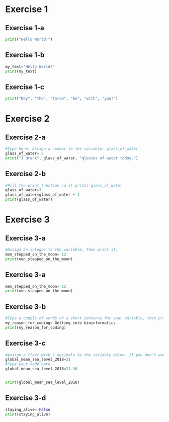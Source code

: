 # Exercise 1
## Exercise 1-a


```Python
print("Hello World!")
```
## Exercise 1-b

```Python
my_text="Hello World!"
print(my_text)
```

## Exercise 1-c
```Python
print("May", "the", "force", "be", "with", "you!")
```
# Exercise 2

## Exercise 2-a

```Python
#Type here. Assign a number to the variable: glass_of_water
glass_of_water= 3
print("I drank", glass_of_water, "glasses of water today.")
```

## Exercise 2-b

```Python
#Fill the print function so it prints glass_of_water
glass_of_water=3
glass_of_water=glass_of_water + 1
print(glass_of_water)
```
# Exercise 3

## Exercise 3-a

```Python
#Assign an integer to the variable, then print it.
men_stepped_on_the_moon= 12
print(men_stepped_on_the_moon)
```

## Exercise 3-a

```Python
men_stepped_on_the_moon= 12
print(men_stepped_on_the_moon)
```

## Exercise 3-b

```Python
#Type a couple of words or a short sentence for your variable, then print it.
my_reason_for_coding= Getting into bioinformatics
print(my_reason_for_coding)
```

## Exercise 3-c

```Python
#Assign a float with 2 decimals to the variable below. If you don't wan't to search the value you can check out Hint 1.
global_mean_sea_level_2018=21
#Type your code here.
global_mean_sea_level_2018=21.36


print(global_mean_sea_level_2018)
```

## Exercise 3-d

```Python
staying_alive= False
print(staying_alive)
```
